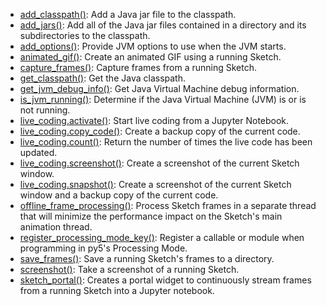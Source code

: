 * [add_classpath()](py5tools_add_classpath): Add a Java jar file to the classpath.
* [add_jars()](py5tools_add_jars): Add all of the Java jar files contained in a directory and its subdirectories to the classpath.
* [add_options()](py5tools_add_options): Provide JVM options to use when the JVM starts.
* [animated_gif()](py5tools_animated_gif): Create an animated GIF using a running Sketch.
* [capture_frames()](py5tools_capture_frames): Capture frames from a running Sketch.
* [get_classpath()](py5tools_get_classpath): Get the Java classpath.
* [get_jvm_debug_info()](py5tools_get_jvm_debug_info): Get Java Virtual Machine debug information.
* [is_jvm_running()](py5tools_is_jvm_running): Determine if the Java Virtual Machine (JVM) is or is not running.
* [live_coding.activate()](py5tools_live_coding_activate): Start live coding from a Jupyter Notebook.
* [live_coding.copy_code()](py5tools_live_coding_copy_code): Create a backup copy of the current code.
* [live_coding.count()](py5tools_live_coding_count): Return the number of times the live code has been updated.
* [live_coding.screenshot()](py5tools_live_coding_screenshot): Create a screenshot of the current Sketch window.
* [live_coding.snapshot()](py5tools_live_coding_snapshot): Create a screenshot of the current Sketch window and a backup copy of the current code.
* [offline_frame_processing()](py5tools_offline_frame_processing): Process Sketch frames in a separate thread that will minimize the performance impact on the Sketch's main animation thread.
* [register_processing_mode_key()](py5tools_register_processing_mode_key): Register a callable or module when programming in py5's Processing Mode.
* [save_frames()](py5tools_save_frames): Save a running Sketch's frames to a directory.
* [screenshot()](py5tools_screenshot): Take a screenshot of a running Sketch.
* [sketch_portal()](py5tools_sketch_portal): Creates a portal widget to continuously stream frames from a running Sketch into a Jupyter notebook.
